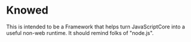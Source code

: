 Knowed
===

This is intended to be a Framework that helps turn JavaScriptCore into a useful non-web
runtime.  It should remind folks of "node.js".
